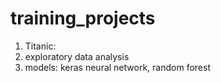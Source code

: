 # training_projects
1. Titanic:
2. exploratory data analysis
3. models: keras neural network, random forest